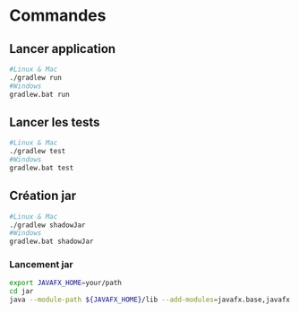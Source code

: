
# Commandes
## Lancer application
```bash
#Linux & Mac
./gradlew run 
#Windows
gradlew.bat run
```

## Lancer les tests
```bash
#Linux & Mac
./gradlew test
#Windows
gradlew.bat test
```

## Création jar 
```bash
#Linux & Mac
./gradlew shadowJar
#Windows
gradlew.bat shadowJar
```

### Lancement jar
```bash
export JAVAFX_HOME=your/path
cd jar
java --module-path ${JAVAFX_HOME}/lib --add-modules=javafx.base,javafx.controls,javafx.fxml --add-opens java.base/java.lang=ALL-UNNAMED -jar codingweek-1.0-all.jar 
```